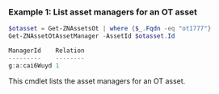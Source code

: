 ### Example 1: List asset managers for an OT asset
```powershell
$otasset = Get-ZNAssetsOt | where {$_.Fqdn -eq "ot1777"}
Get-ZNAssetOtAssetManager -AssetId $otasset.Id 

ManagerId    Relation
---------    --------
g:a:cai6Wuyd 1
```

This cmdlet lists the asset managers for an OT asset.

